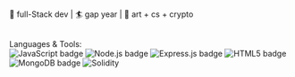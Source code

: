 <p align="left">
  🤖 full-Stack dev | 🏄 gap year | 🍻 art + cs + crypto <br/>
  <br/>
</p>
<p align="left">
  Languages & Tools: <br/>
    <img src="https://img.shields.io/badge/javascript-%23323330.svg?style=flat&logo=javascript&logoColor=%23F7DF1E" alt="JavaScript badge">
    <img src="https://img.shields.io/badge/node.js-6DA55F?style=flat&logo=node.js&logoColor=white" alt="Node.js badge">
    <img src="https://img.shields.io/badge/express.js-%23404d59.svg?style=flat&logo=express&logoColor=%2361DAFB" alt="Express.js badge">
    <img src="https://img.shields.io/badge/html5-%23E34F26.svg?style=flat&logo=html5&logoColor=white" alt="HTML5 badge">
    <img src="https://img.shields.io/badge/MongoDB-%234ea94b.svg?style=flat&logo=mongodb&logoColor=white" alt="MongoDB badge">
    <img src="https://img.shields.io/badge/Solidity-808080?logo=Solidity" alt="Solidity">
 
</p>
